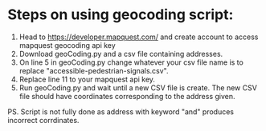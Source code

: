 # Steps on using geocoding script:
1. Head to https://developer.mapquest.com/ and create account to access mapquest geocoding api key
2. Download geoCoding.py and a csv file containing addresses.
3. On line 5 in geoCoding.py change whatever your csv file name is to replace "accessible-pedestrian-signals.csv".
4. Replace line 11 to your mapquest api key.
5. Run geoCoding.py and wait until a new CSV file is create. The new CSV file should have coordinates corresponding to the address given.

PS. Script is not fully done as address with keyword "and" produces incorrect corrdinates.
